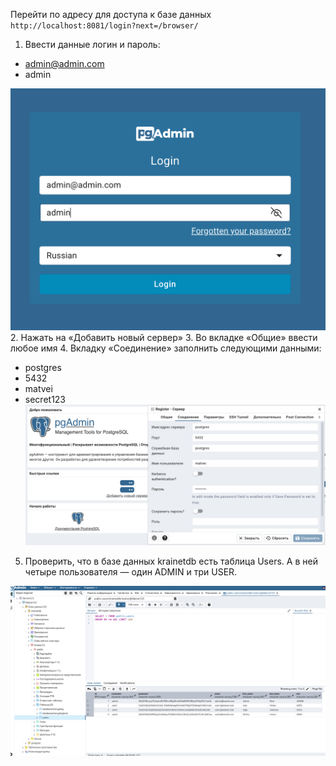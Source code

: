 
Перейти по адресу для доступа к базе данных `http://localhost:8081/login?next=/browser/`

1. Ввести данные логин и пароль:
- admin@admin.com
- admin

![img.png](img.png)
2. Нажать на «Добавить новый сервер»
3. Во вкладке «Общие» ввести любое имя 
4. Вкладку «Соединение» заполнить следующими данными:
- postgres
- 5432
- matvei
- secret123
![img_1.png](img_1.png)

5. Проверить, что в базе данных krainetdb есть таблица Users. А в ней четыре пользователя —
один ADMIN и три USER. 

![img_2.png](img_2.png)
